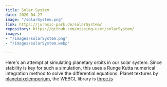 ```yaml
---
title: Solar System
date: 2020-04-27
image: "/solarSystem.png"
link: https://jurasic-park.de/solarSystem/
repository: https://github.com/missing-user/solarSystem/
images:
- "/images/solarSystem.png"
- "/images/solarSystem.webp"

---
```

Here's an attempt at simulating planetary orbits in our solar system. Since stability is key for such a simulation, this uses a Runge Kutta numerical integration method to solve the differential equations. Planet textures by [planetpixelemporium](https://planetpixelemporium.com/planets.html), the WEBGL library is [three.js](https://threejs.org/)